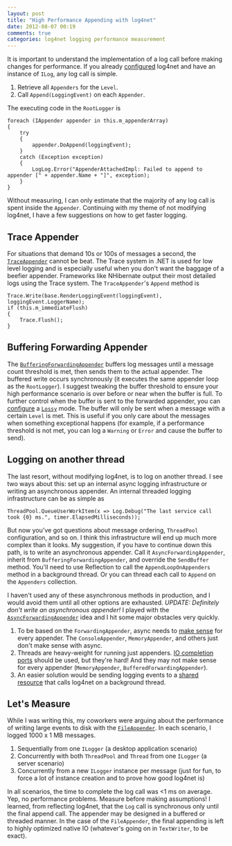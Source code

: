 ```yaml
---
layout: post
title: "High Performance Appending with log4net"
date: 2012-08-07 00:19
comments: true
categories: log4net logging performance measurement
---
```


It is important to understand the implementation of a log call before making changes for performance. If you already [configured][conf] log4net and have an instance of `ILog`, any log call is simple.

1. Retrieve all `Appenders` for the `Level`.
1. Call `Append(LoggingEvent)` on each `Appender`.

The executing code in the `RootLogger` is

```
foreach (IAppender appender in this.m_appenderArray) 
{ 
    try 
    { 
        appender.DoAppend(loggingEvent); 
    } 
    catch (Exception exception) 
    { 
        LogLog.Error("AppenderAttachedImpl: Failed to append to appender [" + appender.Name + "]", exception); 
    } 
}
```

Without measuring, I can only estimate that the majority of any log call is spent inside the `Appender`. Continuing with my theme of not modifying log4net, I have a few suggestions on how to get faster logging.

## Trace Appender

For situations that demand 10s or 100s of messages a second, the [`TraceAppender`][trace] cannot be beat. The Trace system in .NET is used for low level logging and is especially useful when you don't want the baggage of a beefier appender. Frameworks like NHibernate output their most detailed logs using the Trace system. The `TraceAppender`'s `Append` method is

```
Trace.Write(base.RenderLoggingEvent(loggingEvent), loggingEvent.LoggerName); 
if (this.m_immediateFlush) 
{ 
    Trace.Flush(); 
}
```

## Buffering Forwarding Appender

The [`BufferingForwardingAppender`][buff] buffers log messages until a message count threshold is met, then sends them to the actual appender. The buffered write occurs synchronously (it executes the same appender loop as the `RootLogger`). I suggest tweaking the buffer threshold to ensure your high performance scenario is over before or near when the buffer is full. To further control when the buffer is sent to the forwarded appender, you can [configure][lossy] a [`Lossy`][buff-mode] mode. The buffer will only be sent when a message with a certain `Level` is met. This is useful if you only care about the messages when something exceptional happens (for example, if a performance threshold is not met, you can log a `Warning` or `Error` and cause the buffer to send).

## Logging on another thread

The last resort, without modifying log4net, is to log on another thread. I see two ways about this: set up an internal async logging infrastructure or writing an asynchronous appender. An internal threaded logging infrastructure can be as simple as

```
ThreadPool.QueueUserWorkItem(x => Log.Debug("The last service call took {0} ms.", timer.ElapsedMilliseconds));
```

But now you've got questions about message ordering, `ThreadPool` configuration, and so on. I think this infrastructure will end up much more complex than it looks. My suggestion, if you have to continue down this path, is to write an asynchronous appender. Call it `AsyncForwardingAppender`, inherit from `BufferingForwardingAppender`, and override the `SendBuffer` method. You'll need to use Reflection to call the `AppendLoopOnAppenders` method in a background thread. Or you can thread each call to `Append` on the `Appenders` collection.

I haven't used any of these asynchronous methods in production, and I would avoid them until all other options are exhausted. *UPDATE: Definitely don't write an asynchronous appender!*
I played with the [`AsyncForwardingAppender`][repo] idea and I hit some major obstacles very quickly. 

1. To be based on the `ForwardingAppender`, async needs to [make sense][sense] for every appender. The `ConsoleAppender`, `MemoryAppender`, and others just don't make sense with async. 
1. Threads are heavy-weight for running just appenders. [IO completion ports][io-ports] should be used, but they're hard! And they may not make sense for every appender (`MemoryAppender`, `BufferedForwardingAppender`).
1. An easier solution would be sending logging events to a [shared resource][log-svc] that calls log4net on a background thread.

## Let's Measure
While I was writing this, my coworkers were arguing about the performance of writing large events to disk with the [`FileAppender`][file]. In each scenario, I logged 1000 x 1 MB messages.

1. Sequentially from one `ILogger` (a desktop application scenario)
1. Concurrently with both `ThreadPool` and `Thread` from one `ILogger` (a server scenario)
1. Concurrently from a new `ILogger` instance per message (just for fun, to force a lot of instance creation and to prove how good log4net is)

In all scenarios, the time to complete the log call was <1 ms on average. Yep, no performance problems. Measure before making assumptions! I learned, from reflecting log4net, that the `Log` call is synchronous only until the final append call. The appender may be designed in a buffered or threaded manner. In the case of the `FileAppender`, the final appending is left to highly optimized native IO (whatever's going on in `TextWriter`, to be exact).

 [conf]: http://logging.apache.org/log4net/release/config-examples.html
 [trace]: http://logging.apache.org/log4net/release/sdk/log4net.Appender.TraceAppender.html
 [buff]: http://logging.apache.org/log4net/release/sdk/log4net.Appender.BufferingForwardingAppender.html
 [buff-mode]: http://logging.apache.org/log4net/release/sdk/log4net.Appender.BufferingAppenderSkeleton.Lossy.html
 [buff-skel]: http://logging.apache.org/log4net/release/sdk/log4net.Appender.BufferingAppenderSkeleton.html
 [lossy]: http://www.beefycode.com/post/Log4Net-Tutorial-pt-8-Lossy-Logging.aspx
 [repo]: https://github.com/AnthonyMastrean/log4net.intro/blob/master/Intro.Contrib/Appender/AsyncForwardingAppender.cs
 [sense]: http://www.l4ndash.com/Log4NetMailArchive/tabid/70/forumid/1/postid/15068/view/topic/Default.aspx
 [io-ports]: http://marcgravell.blogspot.com/2009/02/async-without-pain.html
 [log-svc]: http://www.mail-archive.com/log4net-user@logging.apache.org/msg02168.html
 [file]: http://logging.apache.org/log4net/release/sdk/log4net.Appender.FileAppender.html